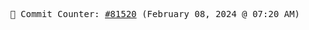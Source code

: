 <p align="center">
    <samp>
        📮 Commit Counter: <a href="https://github.com/Javascript-void0/Javascript-void0/commits/main">#81520</a> (February 08, 2024 @ 07:20 AM)
    </samp>
</p>